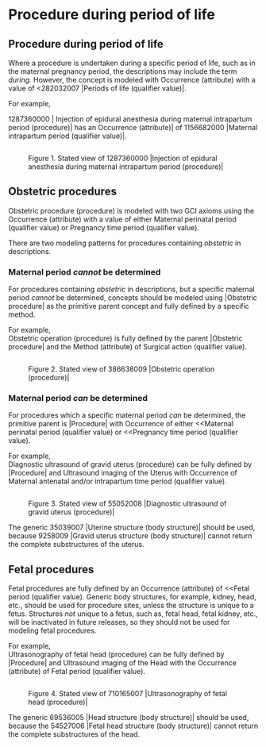 # Procedure during period of life

## Procedure during period of life

Where a procedure is undertaken during a specific period of life, such as in the maternal pregnancy period, the descriptions may include the term _during._ However, the concept is modeled with Occurrence (attribute) with a value of <282032007 |Periods of life (qualifier value)|.

For example,

1287360000 | Injection of epidural anesthesia during maternal intrapartum period (procedure)| has an Occurrence (attribute)| of 1156682000 |Maternal intrapartum period (qualifier value)|.

<figure><img src="../../../../../authoring/procedure/images/202998742.png" alt=""><figcaption><p>Figure 1. Stated view of 1287360000 |Injection of epidural anesthesia during maternal intrapartum period (procedure)|</p></figcaption></figure>

## Obstetric procedures

Obstetric procedure (procedure) is modeled with two GCI axioms using the Occurrence (attribute) with a value of either Maternal perinatal period (qualifier value) or Pregnancy time period (qualifier value).

There are two modeling patterns for procedures containing _obstetric_ in descriptions.

### Maternal period _cannot_ be determined

For procedures containing _obstetric_ in descriptions, but a specific maternal period _cannot_ be determined, concepts should be modeled using |Obstetric procedure| as the primitive parent concept and fully defined by a specific method.

For example,\
Obstetric operation (procedure) is fully defined by the parent |Obstetric procedure| and the Method (attribute) of Surgical action (qualifier value).

<figure><img src="../../../../../authoring/procedure/images/202998739.png" alt=""><figcaption><p>Figure 2. Stated view of 386638009 |Obstetric operation (procedure)|</p></figcaption></figure>

### Maternal period _can_ be determined

For procedures which a specific maternal period _can_ be determined, the primitive parent is |Procedure| with Occurrence of either <\<Maternal perinatal period (qualifier value) or <\<Pregnancy time period (qualifier value).

For example,\
Diagnostic ultrasound of gravid uterus (procedure) can be fully defined by |Procedure| and Ultrasound imaging of the Uterus with Occurrence of Maternal antenatal and/or intrapartum time period (qualifier value).

<figure><img src="../../../../../authoring/procedure/images/202998740.png" alt=""><figcaption><p>Figure 3. Stated view of 55052008 |Diagnostic ultrasound of gravid uterus (procedure)|</p></figcaption></figure>

The generic 35039007 |Uterine structure (body structure)| should be used, because 9258009 |Gravid uterus structure (body structure)| cannot return the complete substructures of the uterus.

## Fetal procedures

Fetal procedures are fully defined by an Occurrence (attribute) of <\<Fetal period (qualifier value). Generic body structures, for example, kidney, head, etc., should be used for procedure sites, unless the structure is unique to a fetus. Structures _not_ unique to a fetus, such as, fetal head, fetal kidney, etc., will be inactivated in future releases, so they should not be used for modeling fetal procedures.

For example,\
Ultrasonography of fetal head (procedure) can be fully defined by |Procedure| and Ultrasound imaging of the Head with the Occurrence (attribute) of Fetal period (qualifier value).

<figure><img src="../../../../../authoring/procedure/images/202998741.png" alt=""><figcaption><p>Figure 4. Stated view of 710165007 |Ultrasonography of fetal head (procedure)|</p></figcaption></figure>

The generic 69536005 |Head structure (body structure)| should be used, because the 54527006 |Fetal head structure (body structure)| cannot return the complete substructures of the head.
